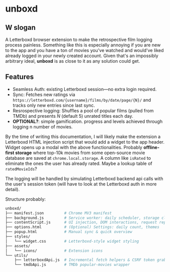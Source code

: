 # unboxd
## W slogan
A Letterboxd browser extension to make the retrospective film logging process painless. Something like this is especially annoying if you are new to the app and you have a ton of movies you've watched and would've liked already logged in your newly created account. Given that's an impossibly arbitrary ideal, **unboxd** is as close to it as any solution could get. 

## Features
- Seamless Auth: existing Letterboxd session—no extra login required.
- Sync: Fetches new ratings via `https://letterboxd.com/{username}/films/by/date/page/{N}/` and tracks only new entries since last sync.
- Resrospective logging: Shuffles a pool of popular films (pulled from TMDb) and presents *N* (default 5) unrated titles each day.
- **OPTIONAL?**: simple gamification. progress and levels achieved through logging n number of movies. 

By the time of writing this documentation, I will likely make the extension a Letterboxd HTML injection script that would add a widget to the app header. Widget opens up a modal with the above functionalities. 
Probably **offline-first storage** where top-10k movies from some open-source movie database are saved at `chrome.local.storage`. A column like `isRated` to eliminate the ones the user has already rated. Maybe a lookup table of `ratedMovieIds`?

The logging will be handled by simulating Letterboxd backend api calls with the user's session token (will have to look at the Letterboxd auth in more detail). 

Structure probably: 
```bash
unboxd/
├── manifest.json         # Chrome MV3 manifest
├── background.js         # Service worker: daily scheduler, storage cleanup
├── contentScript.js      # UI injection, DOM interactions, request replay
├── options.html          # (Optional) Settings: daily count, themes
├── popup.html            # Manual sync & quick overview
├── styles/
│   └── widget.css        # Letterboxd-style widget styling
├── assets/
│   └── icons/            # Extension icons
└── utils/
    ├── letterboxdApi.js  # Incremental fetch helpers & CSRF token grabbers
    └── tmdbApi.js        # TMDb popular-movies wrapper
